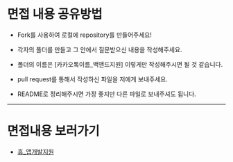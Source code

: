 # 면접 내용 공유방법 

- Fork를 사용하여 로컬에 repository를 만들어주세요!

- 각자의 폴더를 만들고 그 안에서 질문받으신 내용을 작성해주세요.

- 폴더의 이름은 [카카오톡이름_백앤드지원] 이렇게만 작성해주시면 될 것 같습니다.

- pull request를 통해서 작성하신 파일을 저에게 보내주세요.

- README로 정리해주시면 가장 좋지만 다른 파일로 보내주셔도 됩니다. 

  

------



# 면접내용 보러가기

- [휴_앱개발지원](https://github.com/tjrkdgnl/CS_Interview_Question/휴_앱개발지원/README.md)

